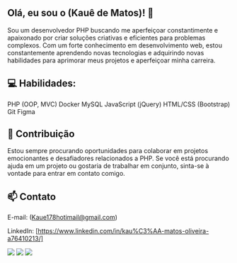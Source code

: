 ## Olá, eu sou o (Kauê de Matos)! :wave:

Sou um desenvolvedor PHP buscando me aperfeiçoar constantimente e apaixonado por criar soluções criativas e eficientes para problemas complexos. Com um forte conhecimento em desenvolvimento web, estou constantemente aprendendo novas tecnologias e adquirindo novas habilidades para aprimorar meus projetos e aperfeiçoar minha carreira.

## :computer: Habilidades:
  PHP (OOP, MVC)
  Docker
  MySQL
  JavaScript (jQuery)
  HTML/CSS (Bootstrap)
  Git
  Figma

## :handshake: Contribuição

 Estou sempre procurando oportunidades para colaborar em projetos emocionantes e desafiadores relacionados a PHP. Se você está procurando ajuda em um  projeto ou gostaria de trabalhar em conjunto, sinta-se à vontade para entrar em contato comigo.

## :mailbox: Contato
 E-mail: (Kaue178hotimail@gmail.com)
 
 LinkedIn: [https://www.linkedin.com/in/kau%C3%AA-matos-oliveira-a76410213/]
 
   <a href = "mailto:kaue178hotimail@gmail.com"><img src="https://img.shields.io/badge/-Gmail-%23333?style=for-the-badge&logo=gmail&logoColor=white" target="_blank"></a>
  <a href="https://www.linkedin.com/in/kauê-matos-oliveira-a76410213/" target="_blank"><img src="https://img.shields.io/badge/-LinkedIn-%230077B5?style=for-the-badge&logo=linkedin&logoColor=white" target="_blank"></a>
  <a href="https://ikauematos.github.io/Portfolio/" target="_blank"><img src="https://img.shields.io/badge/-Portf%C3%B3lio-brown?style=for-the-badge&logo=true" target="_blank"></a>

</div>  





